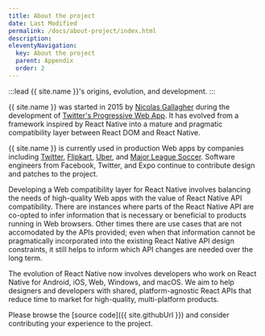```yaml
---
title: About the project
date: Last Modified
permalink: /docs/about-project/index.html
description: 
eleventyNavigation:
  key: About the project
  parent: Appendix
  order: 2
---
```


:::lead
{{ site.name }}'s origins, evolution, and development.
:::

{{ site.name }} was started in 2015 by [Nicolas Gallagher](http://nicolasgallagher.com) during the development of [Twitter's Progressive Web App](https://blog.twitter.com/engineering/en_us/topics/open-source/2017/how-we-built-twitter-lite.html). It has evolved from a framework inspired by React Native into a mature and pragmatic compatibility layer between React DOM and React Native.

{{ site.name }} is currently used in production Web apps by companies including [Twitter](https://twitter.com), [Flipkart](https://twitter.com/naqvitalha/status/969577892991549440), [Uber](https://www.youtube.com/watch?v=RV9rxrNIxnY), and [Major League Soccer](https://matchcenter.mlssoccer.com). Software engineers from Facebook, Twitter, and Expo continue to contribute design and patches to the project.

Developing a Web compatibility layer for React Native involves balancing the needs of high-quality Web apps with the value of React Native API compatibility. There are instances where parts of the React Native API are co-opted to infer information that is necessary or beneficial to products running in Web browsers. Other times there are use cases that are not accomodated by the APIs provided; even when that information cannot be pragmatically incorporated into the existing React Native API design constraints, it still helps to inform which API changes are needed over the long term.

The evolution of React Native now involves developers who work on React Native for Android, iOS, Web, Windows, and macOS. We aim to help designers and developers with shared, platform-agnostic React APIs that reduce time to market for high-quality, multi-platform products.

Please browse the [source code]({{ site.githubUrl }}) and consider contributing your experience to the project.
